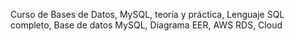 Curso de Bases de Datos, MySQL, teoría y práctica, Lenguaje SQL completo, Base de datos MySQL, Diagrama EER, AWS RDS, Cloud
